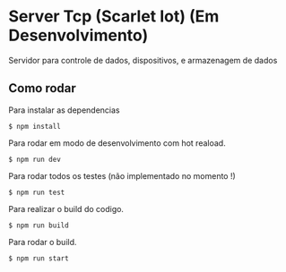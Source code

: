 # Server Tcp (Scarlet Iot) (Em Desenvolvimento)

Servidor para controle de dados, dispositivos, e armazenagem de dados

## Como rodar
Para instalar as dependencias
```
$ npm install
```
Para rodar em modo de desenvolvimento com hot reaload.
```
$ npm run dev
```
Para rodar todos os testes (não implementado no momento !)
```
$ npm run test
```
Para realizar o build do codigo.
```
$ npm run build
```
Para rodar o build.
```
$ npm run start
```

